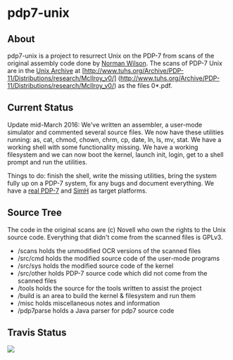 # pdp7-unix


## About

pdp7-unix is a project to resurrect Unix on the PDP-7 from scans of the original
assembly code done by
[Norman Wilson](http://www.cs.toronto.edu/~norman/pers/index.html).
The scans of PDP-7 Unix are in the [Unix Archive](http://www.tuhs.org/) at
[http://www.tuhs.org/Archive/PDP-11/Distributions/research/McIlroy_v0/]
(http://www.tuhs.org/Archive/PDP-11/Distributions/research/McIlroy_v0/)
as the files 0*.pdf.

## Current Status

Update mid-March 2016: We've written an assembler, a user-mode simulator and
commented several source files. We now have these utilities running:
as, cat, chmod, chown, chrm, cp, date, ln, ls, mv, stat. We have a working
shell with some functionality missing. We have a working filesystem and
we can now boot the kernel, launch init, login, get to a shell prompt and
run the utilities.

Things to do: finish the shell, write the missing utilities, bring the
system fully up on a PDP-7 system, fix any bugs and document everything.
We have a [real PDP-7](http://physics.uoregon.edu/outreach/movies/pdplives/)
and [SimH](http://simh.trailing-edge.com/) as target platforms.

## Source Tree

The code in the original scans are (c) Novell who own the rights to the Unix
source code. Everything that didn't come from the scanned files is GPLv3.

* /scans     holds the unmodified OCR versions of the scanned files
* /src/cmd   holds the modified source code of the user-mode programs
* /src/sys   holds the modified source code of the kernel
* /src/other holds PDP-7 source code which did not come from the scanned files
* /tools     holds the source for the tools written to assist the project
* /build     is an area to build the kernel & filesystem and run them
* /misc	     holds miscellaneous notes and information
* /pdp7parse holds a Java parser for pdp7 source code

## Travis Status

<a href="https://travis-ci.org/DoctorWkt/pdp7-unix">
<img src="https://api.travis-ci.org/DoctorWkt/pdp7-unix.png"></a>
